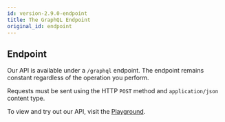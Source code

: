 ```yaml
---
id: version-2.9.0-endpoint
title: The GraphQL Endpoint
original_id: endpoint
---
```


## Endpoint

Our API is available under a `/graphql` endpoint. The endpoint remains constant regardless of the operation you perform.

Requests must be sent using the HTTP `POST` method and `application/json` content type.

To view and try out our API, visit the [Playground](https://demo.getsaleor.com/graphql/).
